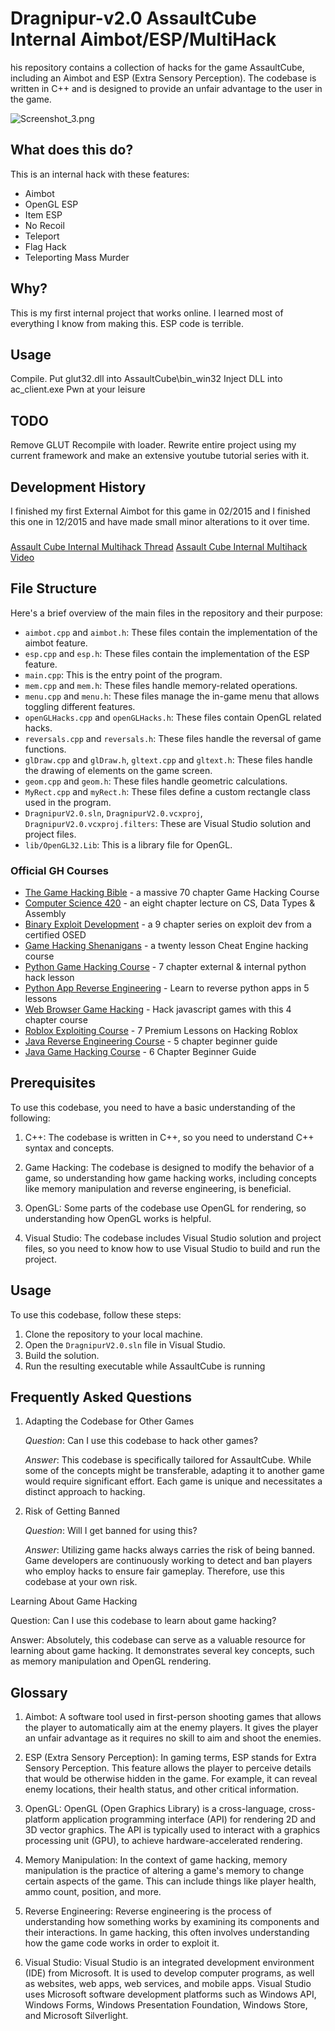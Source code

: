 # Dragnipur-v2.0 AssaultCube Internal Aimbot/ESP/MultiHack

his repository contains a collection of hacks for the game AssaultCube, including an Aimbot and ESP (Extra Sensory Perception). The codebase is written in C++ and is designed to provide an unfair advantage to the user in the game.

![Screenshot_3.png](https://bitbucket.org/repo/B4pn7b/images/799256167-Screenshot_3.png)

## What does this do?

This is an internal hack with these features:
-   Aimbot
-   OpenGL ESP
-   Item ESP
-   No Recoil
-   Teleport
-   Flag Hack
-   Teleporting Mass Murder

## Why?

This is my first internal project that works online.  I learned most of everything I know from making this. ESP code is terrible.

## Usage

Compile.  Put glut32.dll into AssaultCube\bin_win32
Inject DLL into ac_client.exe
Pwn at your leisure

## TODO

Remove GLUT
Recompile with loader.
Rewrite entire project using my current framework and make an extensive youtube tutorial series with it.


## Development History

I finished my first External Aimbot for this game in 02/2015 and I finished this one in 12/2015 and have made small minor alterations to it over time.

###

[Assault Cube Internal Multihack Thread](http://guidedhacking.com/showthread.php?7479)
[Assault Cube Internal Multihack Video](https://youtu.be/skwSUTK1MTw)

File Structure
--------------

Here's a brief overview of the main files in the repository and their purpose:

-   `aimbot.cpp` and `aimbot.h`: These files contain the implementation of the aimbot feature.
-   `esp.cpp` and `esp.h`: These files contain the implementation of the ESP feature.
-   `main.cpp`: This is the entry point of the program.
-   `mem.cpp` and `mem.h`: These files handle memory-related operations.
-   `menu.cpp` and `menu.h`: These files manage the in-game menu that allows toggling different features.
-   `openGLHacks.cpp` and `openGLHacks.h`: These files contain OpenGL related hacks.
-   `reversals.cpp` and `reversals.h`: These files handle the reversal of game functions.
-   `glDraw.cpp` and `glDraw.h`, `gltext.cpp` and `gltext.h`: These files handle the drawing of elements on the game screen.
-   `geom.cpp` and `geom.h`: These files handle geometric calculations.
-   `MyRect.cpp` and `myRect.h`: These files define a custom rectangle class used in the program.
-   `DragnipurV2.0.sln`, `DragnipurV2.0.vcxproj`, `DragnipurV2.0.vcxproj.filters`: These are Visual Studio solution and project files.
-   `lib/OpenGL32.Lib`: This is a library file for OpenGL.

### Official GH Courses

-   [The Game Hacking Bible](https://guidedhacking.com/ghb) - a massive 70 chapter Game Hacking Course
-   [Computer Science 420](https://guidedhacking.com/threads/squally-cs420-game-hacking-course.14191/) - an eight chapter lecture on CS, Data Types & Assembly
-   [Binary Exploit Development](https://guidedhacking.com/forums/binary-exploit-development-course.551/) - a 9 chapter series on exploit dev from a certified OSED
-   [Game Hacking Shenanigans](https://guidedhacking.com/forums/game-hacking-shenanigans/) - a twenty lesson Cheat Engine hacking course
-   [Python Game Hacking Course](https://guidedhacking.com/threads/python-game-hacking-tutorial-1-1-introduction.18695/) - 7 chapter external & internal python hack lesson
-   [Python App Reverse Engineering](https://guidedhacking.com/threads/python-game-hacking-tutorial-2-1-introduction.19199/) - Learn to reverse python apps in 5 lessons
-   [Web Browser Game Hacking](https://guidedhacking.com/threads/web-browser-game-hacking-intro-part-1.17726/) - Hack javascript games with this 4 chapter course
-   [Roblox Exploiting Course](https://guidedhacking.com/forums/roblox-exploit-scripting-course-res100.521/) - 7 Premium Lessons on Hacking Roblox
-   [Java Reverse Engineering Course](https://guidedhacking.com/forums/java-reverse-engineering-course-jre100.538/) - 5 chapter beginner guide
-   [Java Game Hacking Course](https://guidedhacking.com/forums/java-game-hacking-course-jgh100.553/) - 6 Chapter Beginner Guide

Prerequisites
-------------

To use this codebase, you need to have a basic understanding of the following:

1.  C++: The codebase is written in C++, so you need to understand C++ syntax and concepts.

2.  Game Hacking: The codebase is designed to modify the behavior of a game, so understanding how game hacking works, including concepts like memory manipulation and reverse engineering, is beneficial.

3.  OpenGL: Some parts of the codebase use OpenGL for rendering, so understanding how OpenGL works is helpful.

4.  Visual Studio: The codebase includes Visual Studio solution and project files, so you need to know how to use Visual Studio to build and run the project.

Usage
-----

To use this codebase, follow these steps:

1.  Clone the repository to your local machine.
2.  Open the `DragnipurV2.0.sln` file in Visual Studio.
3.  Build the solution.
4.  Run the resulting executable while AssaultCube is running


Frequently Asked Questions
--------------------------

1.  Adapting the Codebase for Other Games

    *Question*: Can I use this codebase to hack other games?

    *Answer*: This codebase is specifically tailored for AssaultCube. While some of the concepts might be transferable, adapting it to another game would require significant effort. Each game is unique and necessitates a distinct approach to hacking.

2.  Risk of Getting Banned

    *Question*: Will I get banned for using this?

    *Answer*: Utilizing game hacks always carries the risk of being banned. Game developers are continuously working to detect and ban players who employ hacks to ensure fair gameplay. Therefore, use this codebase at your own risk.

Learning About Game Hacking

Question: Can I use this codebase to learn about game hacking?

Answer: Absolutely, this codebase can serve as a valuable resource for learning about game hacking. It demonstrates several key concepts, such as memory manipulation and OpenGL rendering.

Glossary
--------

1.  Aimbot: A software tool used in first-person shooting games that allows the player to automatically aim at the enemy players. It gives the player an unfair advantage as it requires no skill to aim and shoot the enemies.

2.  ESP (Extra Sensory Perception): In gaming terms, ESP stands for Extra Sensory Perception. This feature allows the player to perceive details that would be otherwise hidden in the game. For example, it can reveal enemy locations, their health status, and other critical information.

3.  OpenGL: OpenGL (Open Graphics Library) is a cross-language, cross-platform application programming interface (API) for rendering 2D and 3D vector graphics. The API is typically used to interact with a graphics processing unit (GPU), to achieve hardware-accelerated rendering.

4.  Memory Manipulation: In the context of game hacking, memory manipulation is the practice of altering a game's memory to change certain aspects of the game. This can include things like player health, ammo count, position, and more.

5.  Reverse Engineering: Reverse engineering is the process of understanding how something works by examining its components and their interactions. In game hacking, this often involves understanding how the game code works in order to exploit it.

6.  Visual Studio: Visual Studio is an integrated development environment (IDE) from Microsoft. It is used to develop computer programs, as well as websites, web apps, web services, and mobile apps. Visual Studio uses Microsoft software development platforms such as Windows API, Windows Forms, Windows Presentation Foundation, Windows Store, and Microsoft Silverlight.
